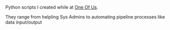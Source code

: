 Python scripts I created while at [One Of Us](http://www.weacceptyou.com/).

They range from helpling Sys Admins to automating pipeline processes like data input/output
